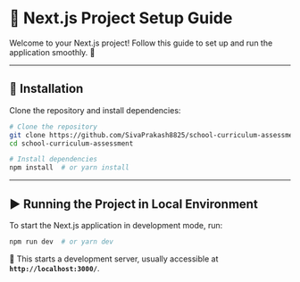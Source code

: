 # 🌟 Next.js Project Setup Guide

Welcome to your Next.js project! Follow this guide to set up and run the application smoothly. 🚀

---

## 🔧 Installation

Clone the repository and install dependencies:

```sh
# Clone the repository
git clone https://github.com/SivaPrakash8825/school-curriculum-assessment.git
cd school-curriculum-assessment

# Install dependencies
npm install  # or yarn install
```

---

## ▶️ Running the Project in Local Environment

To start the Next.js application in development mode, run:

```sh
npm run dev  # or yarn dev
```

🚀 This starts a development server, usually accessible at **`http://localhost:3000/`**.

